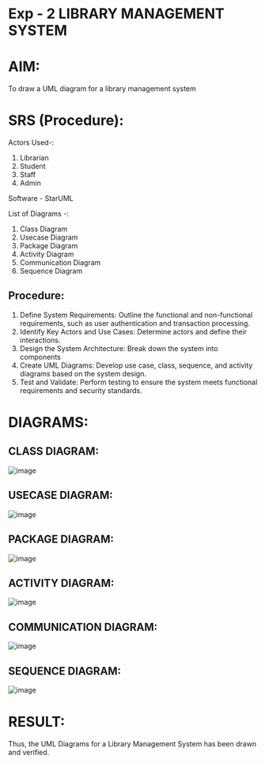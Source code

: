 
# Exp - 2 LIBRARY MANAGEMENT SYSTEM

# AIM:
To draw a UML diagram for a library management system

# SRS (Procedure):
Actors Used-:
1) Librarian
2) Student
3) Staff
4) Admin

Software - StarUML

List of Diagrams -:
1) Class Diagram
2) Usecase Diagram
3) Package Diagram
4) Activity Diagram
5) Communication Diagram
6) Sequence Diagram

## Procedure:
1. Define System Requirements: Outline the functional and non-functional requirements, such as user authentication and transaction processing.
2. Identify Key Actors and Use Cases: Determine actors and define their interactions.
3. Design the System Architecture: Break down the system into components
4. Create UML Diagrams: Develop use case, class, sequence, and activity diagrams based on the system design.
5. Test and Validate: Perform testing to ensure the system meets functional requirements and security standards.


# DIAGRAMS:
## CLASS DIAGRAM:
![image](https://github.com/user-attachments/assets/fac43bc1-53ba-4c80-bcec-e07cbd494092)



## USECASE DIAGRAM:

![image](https://github.com/user-attachments/assets/955c61b0-acc0-4039-871b-c7c42acc3735)


## PACKAGE DIAGRAM:


![image](https://github.com/user-attachments/assets/e8778799-475a-4bd0-82fb-4259b6bb580a)


## ACTIVITY DIAGRAM:

![image](https://github.com/user-attachments/assets/58bad113-c1d5-4d51-9e72-75495861752a)



## COMMUNICATION DIAGRAM:

![image](https://github.com/user-attachments/assets/a782720f-9018-4ded-b55c-02824c9118c9)


## SEQUENCE DIAGRAM:

![image](https://github.com/user-attachments/assets/e9b315ed-01c6-44fc-b8f3-6f13c1d60c9b)


# RESULT:
Thus, the UML Diagrams for a Library Management System has been drawn and verified.
